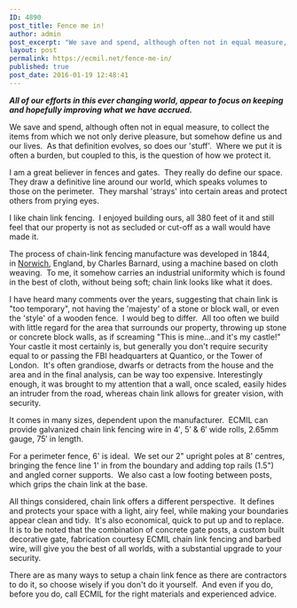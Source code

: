 ```yaml
---
ID: 4890
post_title: Fence me in!
author: admin
post_excerpt: "We save and spend, although often not in equal measure, to collect the items from which we not only derive pleasure, but somehow define us and our lives.  As that definition evolves, so does our 'stuff'.  Where we put it is often a burden, but coupled to this, is the question of how we protect it."
layout: post
permalink: https://ecmil.net/fence-me-in/
published: true
post_date: 2016-01-19 12:48:41
---
```

<strong><em>All of our efforts in this ever changing world, appear to focus on keeping and hopefully improving what we have accrued.</em></strong>

We save and spend, although often not in equal measure, to collect the items from which we not only derive pleasure, but somehow define us and our lives.  As that definition evolves, so does our 'stuff'.  Where we put it is often a burden, but coupled to this, is the question of how we protect it.

I am a great believer in fences and gates.  They really do define our space.
They draw a definitive line around our world, which speaks volumes to those on the perimeter.  They marshal 'strays' into certain areas and protect others from prying eyes.

I like chain link fencing.  I enjoyed building ours, all 380 feet of it and still feel that our property is not as secluded or cut-off as a wall would have made it.

The process of chain-link fencing manufacture was developed in 1844, in <a href="http://en.wikipedia.org/wiki/Norwich">Norwich</a>, England, by Charles Barnard, using a machine based on cloth weaving.  To me, it somehow carries an industrial uniformity which is found in the best of cloth, without being soft; chain link looks like what it does.

I have heard many comments over the years, suggesting that chain link is "too temporary", not having the 'majesty' of a stone or block wall, or even the 'style' of a wooden fence.  I would beg to differ.  All too often we build with little regard for the area that surrounds our property, throwing up stone or concrete block walls, as if screaming "This is mine...and it's my castle!"  Your castle it most certainly is, but generally you don't require security equal to or passing the FBI headquarters at Quantico, or the Tower of London.  It's often grandiose, dwarfs or detracts from the house and the area and in the final analysis, can be way too expensive. Interestingly enough, it was brought to my attention that a wall, once scaled, easily hides an intruder from the road, whereas chain link allows for greater vision, with security.

It comes in many sizes, dependent upon the manufacturer.  ECMIL can provide galvanized chain link fencing wire in 4′, 5′ &amp; 6′ wide rolls, 2.65mm gauge, 75′ in length.

For a perimeter fence, 6' is ideal.  We set our 2" upright poles at 8' centres, bringing the fence line 1' in from the boundary and adding top rails (1.5") and angled corner supports.  We also cast a low footing between posts, which grips the chain link at the base.

All things considered, chain link offers a different perspective.  It defines and protects your space with a light, airy feel, while making your boundaries appear clean and tidy.  It's also economical, quick to put up and to replace.  It is to be noted that the combination of concrete gate posts, a custom built decorative gate, fabrication courtesy ECMIL chain link fencing and barbed wire, will give you the best of all worlds, with a substantial upgrade to your security.

There are as many ways to setup a chain link fence as there are contractors to do it, so choose wisely if you don't do it yourself.  And even if you do, before you do, call ECMIL for the right materials and experienced advice.